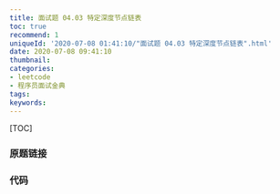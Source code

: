 ```yaml
---
title: 面试题 04.03 特定深度节点链表
toc: true
recommend: 1
uniqueId: '2020-07-08 01:41:10/"面试题 04.03 特定深度节点链表".html'
date: 2020-07-08 09:41:10
thumbnail:
categories:
- leetcode
- 程序员面试金典
tags:
keywords:
---
```


[TOC]

<!--more-->

### 原题链接



### 代码

```python

```

